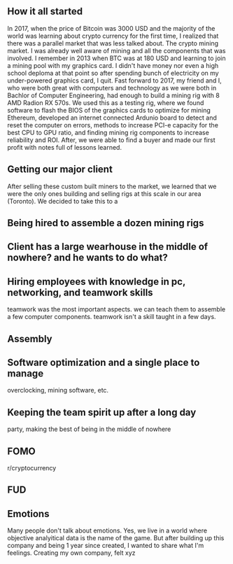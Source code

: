 ## How it all started

In 2017, when the price of Bitcoin was 3000 USD and the majority of the world was learning about crypto currency for the first time, I realized that there was a parallel market that was less talked about. The crypto mining market. I was already well aware of mining and all the components that was involved. I remember in 2013 when BTC was at 180 USD and learning to join a mining pool with my graphics card. I didn't have money nor even a high school deploma at that point so after spending bunch of electricity on my under-powered graphics card, I quit. Fast forward to 2017, my friend and I, who were both great with computers and technology as we were both in Bachlor of Computer Engineering, had enough to build a mining rig with 8 AMD Radion RX 570s. We used this as a testing rig, where we found software to flash the BIOS of the graphics cards to optimize for mining Ethereum, developed an internet connected Ardunio board to detect and reset the computer on errors, methods to increase PCI-e capacity for the best CPU to GPU ratio, and finding mining rig components to increase reliability and ROI. After, we were able to find a buyer and made our first profit with notes full of lessons learned.

## Getting our major client

After selling these custom built miners to the market, we learned that we were the only ones building and selling rigs at this scale in our area (Toronto). We decided to take this to a 

## Being hired to assemble a dozen mining rigs

## Client has a large wearhouse in the middle of nowhere? and he wants to do what?

## Hiring employees with knowledge in pc, networking, and teamwork skills
teamwork was the most important aspects.
we can teach them to assemble a few computer components. teamwork isn't a skill taught in a few days.

## Assembly

## Software optimization and a single place to manage
overclocking, mining software, etc.

## Keeping the team spirit up after a long day
party, making the best of being in the middle of nowhere

## FOMO
r/cryptocurrency

## FUD


## Emotions
Many people don't talk about emotions. Yes, we live in a world where objective analyitical data is the name of the game. But after building up this company and being 1 year since created, I wanted to share what I'm feelings.
Creating my own company, felt xyz
